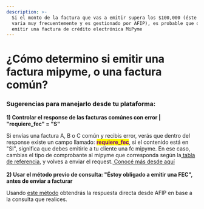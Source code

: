 ```yaml
---
description: >-
  Si el monto de la factura que vas a emitir supera los $100,000 (éste monto
  varia muy frecuentemente y es gestionado por AFIP), es probable que debas
  emitir una factura de crédito electrónica MiPyme
---
```


# ¿Cómo determino si emitir una factura mipyme, o una factura común?

### Sugerencias para manejarlo desde tu plataforma:

**1) Controlar el response de las facturas comúnes con error | "requiere\_fec" = "S"**

Si envías una factura A, B o C común y recibis error, verás que dentro del response existe un campo llamado: <mark style="color:purple;">**requiere\_fec**</mark>, si el contenido está en "SI", significa que debes emitirle a tu cliente una fc mipyme. En ese caso,  cambias el tipo de comprobante al mipyme que corresponda según la[ tabla de referencia](../parametros/tablas-de-referencia.md#tipos-de-comprobantes), y volves a enviar el request.[ Conocé más desde aquí](./#como-determinar-si-debo-emitir-un-comprobante-de-tipo-mipyme)\
\
**2) Usar el método previo de consulta: "Éstoy obligado a emitir una FEC", antes de enviar a facturar**

Usando [este método](api-factura-electronica-afip-consulta-de-obligado-a-recibir-factura-de-credito-electronica-mipyme.md) obtendrás la respuesta directa desde AFIP en base a la consulta que realices.
